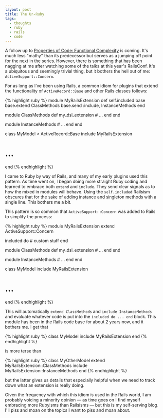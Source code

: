 ```yaml
---
layout: post
title: The Un-Ruby
tags:
  - thoughts
  - ruby
  - rails
  - code
---
```

A follow up to [Properties of Code: Functional Complexity](http://mathish.com/2011/05/08/mother-functional.html)
is coming.  It's much less "mathy" than its predecessor but serves as a
jumping off point for the next in the series.  However, there is something
that has been nagging at me after watching some of the talks at this year's
RailsConf.  It's a ubiquitous and seemingly trivial thing, but it bothers
the hell out of me: `ActiveSupport::Concern`.

For as long as I've been using Rails, a common idiom for plugins that extend
the functionality of `ActiveRecord::Base` and other Rails classes follows:

{% highlight ruby %}
module MyRailsExtension
  def self.included base
    base.extend ClassMethods
    base.send :include, InstanceMethods
  end
  
  module ClassMethods
    def my_dsl_extension
      # ...
    end
  end
  
  module InstanceMethods
    # ...
  end
end

class MyModel < ActiveRecord::Base
  include MyRailsExtension
  
  # ...
end
{% endhighlight %}

I came to Ruby by way of Rails, and many of my early plugins used this
pattern.  As time went on, I began doing more straight Ruby coding and
learned to embrace both `extend` and `include`.  They send clear signals as
to how the mixed in modules will behave.  Using the `self.included` Railsism
obscures that for the sake of adding instance and singleton methods with
a single line.  This bothers me a bit.

This pattern is so common that `ActiveSupport::Concern` was added to Rails to
simplify the process:

{% highlight ruby %}
module MyRailsExtension
  extend ActiveSupport::Concern
  
  included do
    # custom stuff
  end
  
  module ClassMethods
    def my_dsl_extension
      # ...
    end
  end
  
  module InstanceMethods
    # ...
  end
end

class MyModel
  include MyRailsExtension

  # ...
end
{% endhighlight %}

This will automatically `extend ClassMethods` and `include InstanceMethods`
and evaluate whatever code is put into the `included do ... end` block.
This module has been in the Rails code base for about 2 years now, and it
bothers me.  I get that

{% highlight ruby %}
class MyModel
  include MyRailsExtension
end
{% endhighlight %}

is more terse than

{% highlight ruby %}
class MyOtherModel
  extend  MyRailsExtension::ClassMethods
  include MyRailsExtension::InstanceMethods
end
{% endhighlight %}

but the latter gives us details that especially helpful when we need to
track down what an extension is really doing.

Given the frequency with which this idiom is used in the Rails world, I am
probably voicing a minority opinion &mdash; as time goes on I find myself
embracing more Rubyisms than Railsisms &mdash; but this is my self-serving
blog.  I'll piss and moan on the topics I want to piss and moan about.
